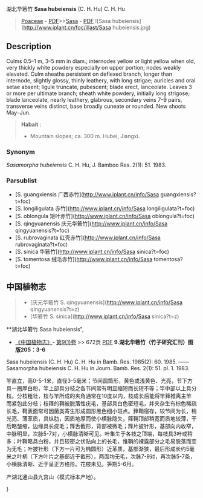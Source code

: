 湖北华箬竹 **Sasa hubeiensis** (C. H. Hu) C. H. Hu

> [Poaceae](http://www.iplant.cn/info/Poaceae?t=foc) - [PDF](http://www.iplant.cn/foc/pdf/Poaceae.pdf)>>[Sasa](http://www.iplant.cn/info/Sasa?t=foc) - [PDF](http://www.iplant.cn/foc/pdf/Sasa.pdf)
![Sasa hubeiensis](http://www.iplant.cn/foc/illast/Sasa hubeiensis.jpg)

## Description

Culms 0.5–1 m, 3–5 mm in diam.; internodes yellow or light yellow when old, very thickly white powdery especially on upper portion; nodes weakly elevated. Culm sheaths persistent on deflexed branch, longer than internode, slightly glossy, thinly leathery, with long strigae; auricles and oral setae absent; ligule truncate, pubescent; blade erect, lanceolate. Leaves 3 or more per ultimate branch; sheath white powdery, initially long strigose; blade lanceolate, nearly leathery, glabrous, secondary veins 7–9 pairs, transverse veins distinct, base broadly cuneate or rounded. New shoots May–Jun.


> **Habait** : 
>* Mountain slopes; ca. 300 m. Hubei, Jiangxi.

### Synonym
*Sasamorpha hubeiensis* C. H. Hu, J. Bamboo Res. 2(1): 51. 1983.



### Parsublist

* [S.  guangxiensis  广西赤竹](http://www.iplant.cn/info/Sasa guangxiensis?t=foc)
* [S.  longiligulata  赤竹](http://www.iplant.cn/info/Sasa longiligulata?t=foc)
* [S.  oblongula  矩叶赤竹](http://www.iplant.cn/info/Sasa oblongula?t=foc)
* [S.  qingyuanensis  庆元华箬竹](http://www.iplant.cn/info/Sasa qingyuanensis?t=foc)
* [S.  rubrovaginata  红壳赤竹](http://www.iplant.cn/info/Sasa rubrovaginata?t=foc)
* [S.  sinica  华箬竹](http://www.iplant.cn/info/Sasa sinica?t=foc)
* [S.  tomentosa  绒毛赤竹](http://www.iplant.cn/info/Sasa tomentosa?t=foc)

## 中国植物志

> * [庆元华箬竹  S.  qingyuanensis](http://www.iplant.cn/info/Sasa qingyuanensis?t=z)
> * [华箬竹  S.  sinica](http://www.iplant.cn/info/Sasa sinica?t=z)


**湖北华箬竹 Sasa hubeiensis",


* [《中国植物志》](http://www.iplant.cn/frps)- [第9(1)卷](http://www.iplant.cn/frps/vol/9(1)) >> 672页 [PDF](http://www.iplant.cn/frps/pdf/9(1)/672.pdf)
**9.湖北华箬竹（竹子研究汇刊）图版205：3-6**

Sasa hubeiensis (C. H. Hu) C. H. Hu in Bamb. Res. 1985(2): 60. 1985. ——Sasamorpha hubeiensis C. H. Hu in Journ. Bamb. Res. 2(1): 51. pl. 1. 1983.

竿直立，高0-5-1米，直径3-5毫米；节间圆筒形，黄色或浅黄色、光亮，节下方具一圈厚白粉，竿上部具分枝之各节间常有明显缩短而长短不等；竿中部以上具分枝。分枝粗壮，枝与竿所成的夹角通常在10度以内，枝成长后能将竿箨推离主竿而紧包此分枝；枝箨的鞘被脱落性疣毛，基部具白色密短毛，并夹杂生有棕色稀疏长毛，鞘表面常可因菌类寄生形成圆形黑色细小斑点。箨鞘宿存，较节间为长，稍光亮、薄革质，具纵肋，因质地厚而使小横脉隐失，箨鞘顶部稍宽而质地较薄，干后略皱缩，边缘具长疣毛；箨舌截形，背部被微毛；箨片披针形，基部向内收窄，中脉明显，次脉5-7对，小横脉清晰可见。叶集生于各枝之顶端，每枝具3叶或稍多；叶鞘略具白粉，并且较密之伏贴向上的长毛，惟鞘的裸露部分之毛易脱落而变为无毛；叶披针形（下方一片可为椭圆形）近革质，基部渐狭，最后形成长约5毫米之叶柄（下方叶片之基部近于截形），两面均无毛，次脉7-9对，再次脉5-7条，小横脉清晰、近于呈正方格形。花枝未见。笋期5-6月。

产湖北通山县九宫山（模式标本产地）。



}